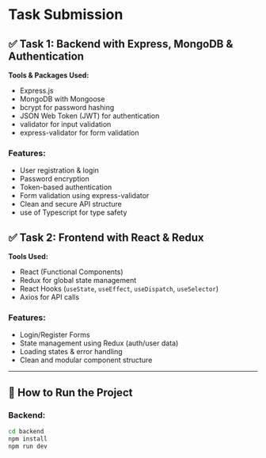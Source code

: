 # Task Submission

## ✅ Task 1: Backend with Express, MongoDB & Authentication

**Tools & Packages Used:**
- Express.js
- MongoDB with Mongoose
- bcrypt for password hashing
- JSON Web Token (JWT) for authentication
- validator for input validation
- express-validator for form validation

### Features:
- User registration & login
- Password encryption
- Token-based authentication
- Form validation using express-validator
- Clean and secure API structure
- use of Typescript for type safety

## ✅ Task 2: Frontend with React & Redux

**Tools Used:**
- React (Functional Components)
- Redux for global state management
- React Hooks (`useState`, `useEffect`, `useDispatch`, `useSelector`)
- Axios for API calls

### Features:
- Login/Register Forms
- State management using Redux (auth/user data)
- Loading states & error handling
- Clean and modular component structure

---


## 🚀 How to Run the Project

### Backend:
```bash
cd backend
npm install
npm run dev
